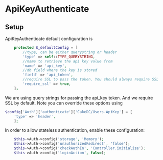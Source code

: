 ApiKeyAuthenticate
=============

Setup
---------------

ApiKeyAuthenticate default configuration is
```php
    protected $_defaultConfig = [
        //type, can be either querystring or header
        'type' => self::TYPE_QUERYSTRING,
        //name to retrieve the api key value from
        'name' => 'api_key',
        //db field where the key is stored
        'field' => 'api_token',
        //require SSL to pass the token. You should always require SSL to use tokens for Auth
        'require_ssl' => true,
    ];
```

We are using query strings for passing the api_key token. And we require SSL by default.
Note you can override these options using

```php
$config['Auth']['authenticate']['CakeDC/Users.ApiKey'] = [
    'type' => 'header',
    ];
```

In order to allow stateless authentication, enable these configuration:

```php
    $this->Auth->config('storage', 'Memory');
    $this->Auth->config('unauthorizedRedirect', 'false');
    $this->Auth->config('checkAuthIn', 'Controller.initialize');
    $this->Auth->config('loginAction', false);
```